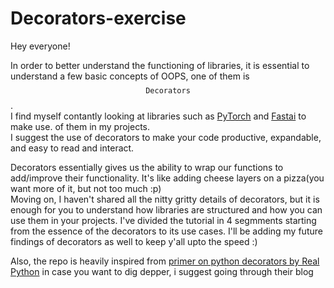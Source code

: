# Decorators-exercise

Hey everyone!

In order to better understand the functioning of libraries, it is essential to understand a few basic concepts of OOPS, one of them is $$\texttt{Decorators}$$.<br>
I find myself contantly looking at libraries such as [PyTorch](https://pytorch.org) and [Fastai](https://www.fast.ai) to make use. of them in my projects.<br>
I suggest the use of decorators to make your code productive, expandable, and easy to read and interact.<br>

Decorators essentially gives us the ability to wrap our functions to add/improve their functionality. It's like adding cheese layers on a pizza(you want more of it, but not too much :p)<br>
Moving on, I haven't shared all the nitty gritty details of decorators, but it is enough for you to understand how libraries are structured and how you can use them in your projects. I've divided the tutorial in 4 segmments starting from the essence of the decorators to its use cases. I'll be adding my future findings of decorators as well to keep y'all upto the speed :) <br>

Also, the repo is heavily inspired from [primer on python decorators by Real Python](https://realpython.com/primer-on-python-decorators/) in case you want to dig depper, i suggest going through their blog
